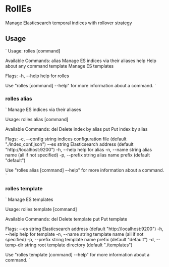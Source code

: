 # RollEs

Manage Elasticsearch temporal indices with rollover strategy

## Usage

`
Usage:
  rolles [command]

Available Commands:
  alias       Manage ES indices via their aliases
  help        Help about any command
  template    Manage ES templates

Flags:
  -h, --help   help for rolles

Use "rolles [command] --help" for more information about a command.
`

### rolles alias

`
Manage ES indices via their aliases

Usage:
  rolles alias [command]

Available Commands:
  del         Delete index by alias
  put         Put index by alias

Flags:
  -c, --config string   indices configuration file (default "./index_conf.json")
      --es string       Elasticsearch address (default "http://localhost:9200")
  -h, --help            help for alias
  -n, --name string     alias name (all if not specified)
  -p, --prefix string   alias name prefix (default "default")

Use "rolles alias [command] --help" for more information about a command.
`


### rolles template

`
Manage ES templates

Usage:
  rolles template [command]

Available Commands:
  del         Delete template
  put         Put template

Flags:
      --es string         Elasticsearch address (default "http://localhost:9200")
  -h, --help              help for template
  -n, --name string       template name (all if not specified)
  -p, --prefix string     template name prefix (default "default")
  -d, --temp-dir string   root template directory (default "./templates")

Use "rolles template [command] --help" for more information about a command.
`
